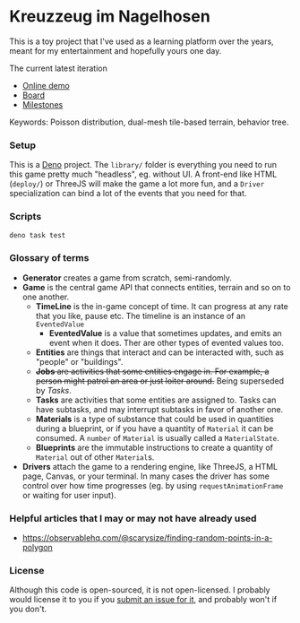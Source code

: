 # Kreuzzeug im Nagelhosen

This is a toy project that I've used as a learning platform over the years, meant for my entertainment
and hopefully yours one day.

The current latest iteration

- [Online demo](https://wvbe.github.io/kreuzzeug-im-nagelhosen/)
- [Board](https://github.com/users/wvbe/projects/4/)
- [Milestones](https://github.com/wvbe/kreuzzeug-im-nagelhosen/milestones)

Keywords: Poisson distribution, dual-mesh tile-based terrain, behavior tree.

### Setup

This is a [Deno](https://deno.land) project. The `library/` folder is everything you need to run
this game pretty much "headless", eg. without UI. A front-end like HTML (`deploy/`) or ThreeJS will
make the game a lot more fun, and a `Driver` specialization can bind a lot of the events that you
need for that.

### Scripts

```ts
deno task test
```

### Glossary of terms

- **Generator** creates a game from scratch, semi-randomly.
- **Game** is the central game API that connects entities, terrain and so on to one another.
  - **TimeLine** is the in-game concept of time. It can progress at any rate that you like, pause
    etc. The timeline is an instance of an `EventedValue`
    - **EventedValue** is a value that
      sometimes updates, and emits an event when it does. Ther
      are other types of evented values too.
  - **Entities** are things that interact and can be interacted with, such as "people" or "buildings".
  - ~~**Jobs** are activities that some entities engage in. For example, a person might patrol an
    area or just loiter around.~~ Being superseded by _Tasks_.
  - **Tasks** are activities that some entities are assigned to. Tasks can have subtasks, and may interrupt subtasks in favor of another one.
  - **Materials** is a type of substance that could be used in quantities during a blueprint, or if
    you have a quantity of `Material` it can be consumed. A `number` of `Material` is usually called
    a `MaterialState`.
  - **Blueprints** are the immutable instructions to create a quantity of `Material` out of other
    `Material`s.
- **Drivers** attach the game to a rendering engine, like ThreeJS, a HTML page, Canvas, or your
  terminal. In many cases the driver has some control over how time progresses (eg. by using
  `requestAnimationFrame` or waiting for user input).

### Helpful articles that I may or may not have already used

- https://observablehq.com/@scarysize/finding-random-points-in-a-polygon

### License

Although this code is open-sourced, it is not open-licensed. I probably would license it to you
if you [submit an issue for it](https://github.com/wvbe/kreuzzeug-im-nagelhosen/issues/new),
and probably won't if you don't.
